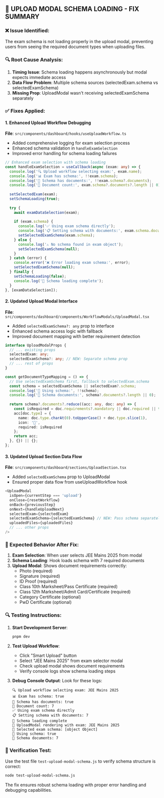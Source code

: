 ## 🔧 UPLOAD MODAL SCHEMA LOADING - FIX SUMMARY

### ❌ Issue Identified:
The exam schema is not loading properly in the upload modal, preventing users from seeing the required document types when uploading files.

### 🔍 Root Cause Analysis:
1. **Timing Issue**: Schema loading happens asynchronously but modal expects immediate access
2. **Data Flow Problem**: Multiple schema sources (selectedExam.schema vs selectedExamSchema)
3. **Missing Prop**: UploadModal wasn't receiving selectedExamSchema separately

### ✅ Fixes Applied:

#### 1. Enhanced Upload Workflow Debugging
**File**: `src/components/dashboard/hooks/useUploadWorkflow.ts`
- Added comprehensive logging for exam selection process
- Enhanced schema validation in `handleExamSelection`
- Improved error handling for schema loading failures

```typescript
// Enhanced exam selection with schema loading
const handleExamSelection = useCallback(async (exam: any) => {
  console.log('🔍 Upload workflow selecting exam:', exam.name);
  console.log('📊 Exam has schema:', !!exam.schema);
  console.log('📄 Schema has documents:', !!exam.schema?.documents);
  console.log('🔢 Document count:', exam.schema?.documents?.length || 0);
  
  setSelectedExam(exam);
  setSchemaLoading(true);
  
  try {
    await examDataSelection(exam);
    
    if (exam.schema) {
      console.log('✅ Using exam schema directly');
      console.log('📋 Setting schema with documents:', exam.schema.documents?.length || 0);
      setSelectedExamSchema(exam.schema);
    } else {
      console.log('⚠️ No schema found in exam object');
      setSelectedExamSchema(null);
    }
  } catch (error) {
    console.error('❌ Error loading exam schema:', error);
    setSelectedExamSchema(null);
  } finally {
    setSchemaLoading(false);
    console.log('🏁 Schema loading complete');
  }
}, [examDataSelection]);
```

#### 2. Updated Upload Modal Interface
**File**: `src/components/dashboard/components/WorkflowModals/UploadModal.tsx`
- Added `selectedExamSchema?: any` prop to interface
- Enhanced schema access logic with fallback
- Improved document mapping with better requirement detection

```typescript
interface UploadModalProps {
  // ... existing props
  selectedExam: any;
  selectedExamSchema?: any; // NEW: Separate schema prop
  // ... rest of props
}

const getDocumentTypeMapping = () => {
  // Use selectedExamSchema first, fallback to selectedExam.schema
  const schema = selectedExamSchema || selectedExam?.schema;
  console.log('📄 Using schema:', !!schema);
  console.log('📄 Schema documents:', schema?.documents?.length || 0);
  
  return schema?.documents?.reduce((acc: any, doc: any) => {
    const isRequired = doc.requirements?.mandatory || doc.required || false;
    acc[doc.type] = {
      name: doc.type.charAt(0).toUpperCase() + doc.type.slice(1),
      icon: '📄',
      required: isRequired
    };
    return acc;
  }, {}) || {};
};
```

#### 3. Updated Upload Section Data Flow
**File**: `src/components/dashboard/sections/UploadSection.tsx`
- Added `selectedExamSchema` prop to UploadModal
- Ensured proper data flow from useUploadWorkflow hook

```typescript
<UploadModal
  isOpen={currentStep === 'upload'}
  onClose={resetWorkflow}
  onBack={previousStep}
  onNext={handleUploadNext}
  selectedExam={selectedExam}
  selectedExamSchema={selectedExamSchema} // NEW: Pass schema separately
  uploadedFiles={uploadedFiles}
  // ... other props
/>
```

### 🎯 Expected Behavior After Fix:

1. **Exam Selection**: When user selects JEE Mains 2025 from modal
2. **Schema Loading**: Hook loads schema with 7 required documents
3. **Upload Modal**: Shows document requirements correctly:
   - Photo (required)
   - Signature (required) 
   - ID Proof (required)
   - Class 10th Marksheet/Pass Certificate (required)
   - Class 12th Marksheet/Admit Card/Certificate (required)
   - Category Certificate (optional)
   - PwD Certificate (optional)

### 🔍 Testing Instructions:

1. **Start Development Server**:
   ```bash
   pnpm dev
   ```

2. **Test Upload Workflow**:
   - Click "Smart Upload" button
   - Select "JEE Mains 2025" from exam selector modal
   - Check upload modal shows document requirements
   - Verify console logs show schema loading steps

3. **Debug Console Output**: Look for these logs:
   ```
   🔍 Upload workflow selecting exam: JEE Mains 2025
   📊 Exam has schema: true
   📄 Schema has documents: true
   🔢 Document count: 7
   ✅ Using exam schema directly
   📋 Setting schema with documents: 7
   🏁 Schema loading complete
   🎯 UploadModal rendering with exam: JEE Mains 2025
   🔧 Selected exam schema: [object Object]
   📄 Using schema: true
   📄 Schema documents: 7
   ```

### 🚀 Verification Test:
Use the test file `test-upload-modal-schema.js` to verify schema structure is correct:
```bash
node test-upload-modal-schema.js
```

The fix ensures robust schema loading with proper error handling and debugging capabilities.